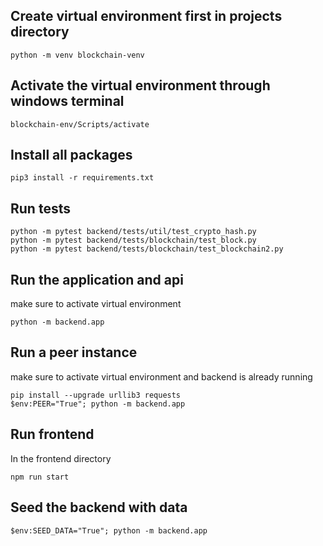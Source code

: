 ## Create virtual environment first in projects directory

    python -m venv blockchain-venv


## Activate the virtual environment through windows terminal

    blockchain-env/Scripts/activate


## Install all packages

    pip3 install -r requirements.txt



## Run tests

    python -m pytest backend/tests/util/test_crypto_hash.py
    python -m pytest backend/tests/blockchain/test_block.py
    python -m pytest backend/tests/blockchain/test_blockchain2.py


## Run the application and api

make sure to activate virtual environment

    python -m backend.app


## Run a peer instance

make sure to activate virtual environment and backend is already running

    pip install --upgrade urllib3 requests
    $env:PEER="True"; python -m backend.app


## Run frontend

In the frontend directory

    npm run start


## Seed the backend with data

    $env:SEED_DATA="True"; python -m backend.app
